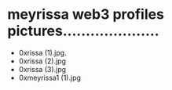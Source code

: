 # meyrissa web3 profiles pictures.....................
- 0xrissa (1).jpg.
- 0xrissa (2).jpg
- 0xrissa (3).jpg
- 0xmeyrissa1 (1).jpg
